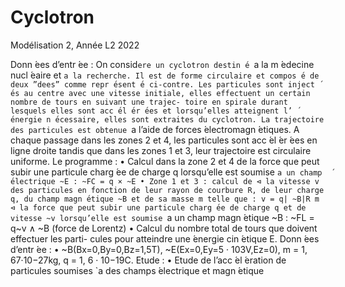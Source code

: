 # Cyclotron
Modélisation 2, Année L2 2022


Donn ́ees d’entr ́ee :
On consid`ere un cyclotron destin ́e `a la
m ́edecine nucl ́eaire et `a la recherche. Il est
de forme circulaire et compos ́e de deux
”dees” comme repr ́esent ́e ci-contre. Les
particules sont inject ́es au centre avec une
vitesse initiale, elles effectuent un certain
nombre de tours en suivant une trajec-
toire en spirale durant lesquels elles sont
acc ́el ́er ́ees et lorsqu’elles atteignent l’ ́energie
n ́ecessaire, elles sont extraites du cyclotron.
La trajectoire des particules est obtenue `a l’aide de forces  ́electromagn ́etiques. A
chaque passage dans les zones 2 et 4, les particules sont acc ́el ́er ́ees en ligne droite
tandis que dans les zones 1 et 3, leur trajectoire est circulaire uniforme.
Le programme : • Calcul dans la zone 2 et 4 de la force que peut subir une particule
charg ́ee de charge q lorsqu’elle est soumise `a un champ  ́electrique
~E : ~FC = q × ~E
• Zone 1 et 3 : calcul de
⊲ la vitesse v des particules en fonction de leur rayon de courbure
R, de leur charge q, du champ magn ́etique ~B et de sa masse m telle
que : v = q| ~B|R
m
⊲ la force que peut subir une particule charg ́ee de charge q et
de vitesse ~v lorsqu’elle est soumise `a un champ magn ́etique ~B :
~FL = q~v ∧ ~B (force de Lorentz)
• Calcul du nombre total de tours que doivent effectuer les parti-
cules pour atteindre une  ́energie cin ́etique E.
Donn ́ees d’entr ́ee : • ~B(Bx=0,By=0,Bz=1,5T), ~E(Ex=0,Ey=5 · 103V,Ez=0), m =
1, 67·10−27kg, q = 1, 6 · 10−19C.
 ́Etude : •  ́Etude de l’acc ́el ́eration de particules soumises `a des champs  ́electrique
et magn ́etique
